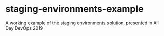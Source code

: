 # staging-environments-example
A working example of the staging environments solution, presented in All Day DevOps 2019

